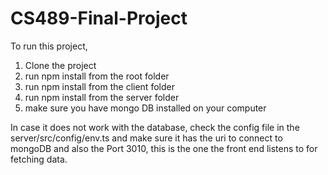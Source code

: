 # CS489-Final-Project

To run this project,

1. Clone the project
2. run npm install from the root folder
3. run npm install from the client folder
4. run npm install from the server folder
5. make sure you have mongo DB installed on your computer

In case it does not work with the database, check the config file in the server/src/config/env.ts and make sure it has the uri to connect to mongoDB and also the Port 3010, this is the one the front end listens to for fetching data.
